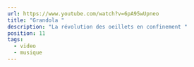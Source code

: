 ```yaml
---
url: https://www.youtube.com/watch?v=6pA95wUpneo
title: "Grandola "
description: "La révolution des oeillets en confinement "
position: 11
tags:
  - video
  - musique
---
```

